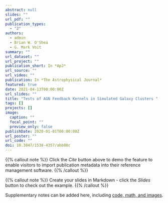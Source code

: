 ```yaml
---
abstract: null
slides: ""
url_pdf: ""
publication_types:
  - "2"
authors:
  - admin
  - Brian W. O'Shea
  - G. Mark Voit
summary: ""
url_dataset: ""
url_project: ""
publication_short: In *ApJ*
url_source: ""
url_video: ""
publication: In *The Astrophysical Journal*
featured: true
date: 2021-04-13T00:00:00Z
url_slides: ""
title: "Tests of AGN Feedback Kernels in Simulated Galaxy Clusters "
tags: []
projects: []
image:
  caption: ""
  focal_point: ""
  preview_only: false
publishDate: 2020-01-01T00:00:00Z
url_poster: ""
url_code: ""
doi: 10.3847/1538-4357/abb08c
---
```


{{% callout note %}}
Click the *Cite* button above to demo the feature to enable visitors to import publication metadata into their reference management software.
{{% /callout %}}

{{% callout note %}}
Create your slides in Markdown - click the *Slides* button to check out the example.
{{% /callout %}}

Supplementary notes can be added here, including [code, math, and images](https://wowchemy.com/docs/writing-markdown-latex/).
